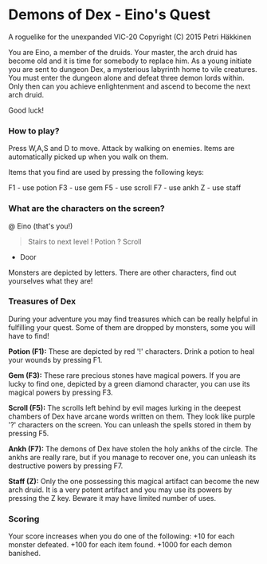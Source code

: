 # Demons of Dex - Eino's Quest

A roguelike for the unexpanded VIC-20
Copyright (C) 2015 Petri Häkkinen

You are Eino, a member of the druids. Your master, the arch druid has become old and it is time for somebody to replace him. As a young initiate you are sent to dungeon Dex, a mysterious labyrinth home to vile creatures. You must enter the dungeon alone and defeat three demon lords within. Only then can you achieve enlightenment and ascend to become the next arch druid.

Good luck!

### How to play?

Press W,A,S and D to move. Attack by walking on enemies. Items are automatically picked up when you walk on them.

Items that you find are used by pressing the following keys:

F1 - use potion
F3 - use gem
F5 - use scroll
F7 - use ankh
Z  - use staff

### What are the characters on the screen?

@  Eino (that's you!)
>  Stairs to next level
!  Potion
?  Scroll
+  Door

Monsters are depicted by letters. There are other characters, find out yourselves what they are!

### Treasures of Dex

During your adventure you may find treasures which can be really helpful in fulfilling your quest. Some of them are dropped by monsters, some you will have to find!

**Potion (F1):** These are depicted by red '!' characters. Drink a potion to heal your wounds by pressing F1.

**Gem (F3):** These rare precious stones have magical powers. If you are lucky to find one, depicted by a green diamond character, you can use its magical powers by pressing F3.

**Scroll (F5):** The scrolls left behind by evil mages lurking in the deepest chambers of Dex have arcane words written on them. They look like purple '?' characters on the screen. You can unleash the spells stored in them by pressing F5.

**Ankh (F7):** The demons of Dex have stolen the holy ankhs of the circle. The ankhs are really rare, but if you manage to recover one, you can unleash its destructive powers by pressing F7.

**Staff (Z):** Only the one possessing this magical artifact can become the new arch druid. It is a very potent artifact and you may use its powers by pressing the Z key. Beware it may have limited number of uses.

### Scoring

Your score increases when you do one of the following:
+10 for each monster defeated.
+100 for each item found.
+1000 for each demon banished.
